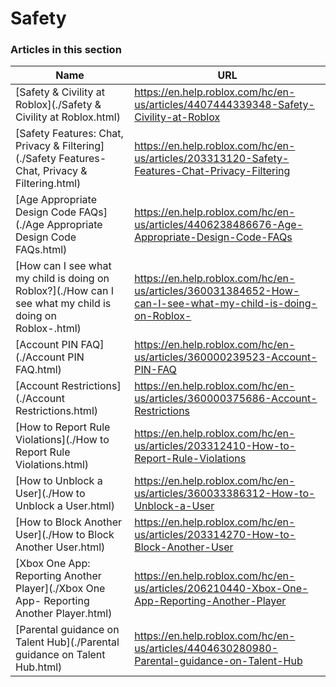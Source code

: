 # Safety  
### Articles in this section
Name|URL
-|-
[Safety & Civility at Roblox](./Safety & Civility at Roblox.html) |https://en.help.roblox.com/hc/en-us/articles/4407444339348-Safety-Civility-at-Roblox
[Safety Features: Chat, Privacy & Filtering](./Safety Features- Chat, Privacy & Filtering.html) |https://en.help.roblox.com/hc/en-us/articles/203313120-Safety-Features-Chat-Privacy-Filtering
[Age Appropriate Design Code FAQs](./Age Appropriate Design Code FAQs.html) |https://en.help.roblox.com/hc/en-us/articles/4406238486676-Age-Appropriate-Design-Code-FAQs
[How can I see what my child is doing on Roblox?](./How can I see what my child is doing on Roblox-.html) |https://en.help.roblox.com/hc/en-us/articles/360031384652-How-can-I-see-what-my-child-is-doing-on-Roblox-
[Account PIN FAQ](./Account PIN FAQ.html) |https://en.help.roblox.com/hc/en-us/articles/360000239523-Account-PIN-FAQ
[Account Restrictions](./Account Restrictions.html) |https://en.help.roblox.com/hc/en-us/articles/360000375686-Account-Restrictions
[How to Report Rule Violations](./How to Report Rule Violations.html) |https://en.help.roblox.com/hc/en-us/articles/203312410-How-to-Report-Rule-Violations
[How to Unblock a User](./How to Unblock a User.html) |https://en.help.roblox.com/hc/en-us/articles/360033386312-How-to-Unblock-a-User
[How to Block Another User](./How to Block Another User.html) |https://en.help.roblox.com/hc/en-us/articles/203314270-How-to-Block-Another-User
[Xbox One App: Reporting Another Player](./Xbox One App- Reporting Another Player.html) |https://en.help.roblox.com/hc/en-us/articles/206210440-Xbox-One-App-Reporting-Another-Player
[Parental guidance on Talent Hub](./Parental guidance on Talent Hub.html) |https://en.help.roblox.com/hc/en-us/articles/4404630280980-Parental-guidance-on-Talent-Hub